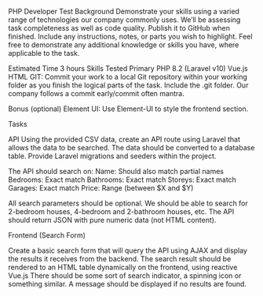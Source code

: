 PHP Developer Test
Background
Demonstrate your skills using a varied range of technologies our company commonly uses.
We’ll be assessing task completeness as well as code quality.
Publish it to GitHub when finished. Include any instructions, notes, or parts you wish to highlight. Feel free to demonstrate any additional knowledge or skills you have, where applicable to the task.

Estimated Time
3 hours
Skills Tested
Primary
PHP 8.2 (Laravel v10)
Vue.js
HTML
GIT: Commit your work to a local Git repository within your working folder as you finish the logical parts of the task. Include the .git folder. Our company follows a commit early/commit often mantra.

Bonus (optional)
Element UI: Use Element-UI to style the frontend section.

Tasks

API
Using the provided CSV data, create an API route using Laravel that allows the data to be searched.
The data should be converted to a database table. Provide Laravel migrations and seeders within the project.

The API should search on:
Name: Should also match partial names
Bedrooms: Exact match
Bathrooms: Exact match
Storeys: Exact match
Garages: Exact match
Price: Range (between $X and $Y)

All search parameters should be optional. We should be able to search for 2-bedroom houses, 4-bedroom and 2-bathroom houses, etc.
The API should return JSON with pure numeric data (not HTML content).

Frontend (Search Form)

Create a basic search form that will query the API using AJAX and display the results it receives from the backend. The search result should be rendered to an HTML table dynamically on the frontend, using reactive Vue.js
There should be some sort of search indicator, a spinning icon or something similar.
A message should be displayed if no results are found. 

